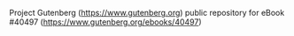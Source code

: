 Project Gutenberg (https://www.gutenberg.org) public repository for eBook #40497 (https://www.gutenberg.org/ebooks/40497)
